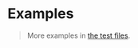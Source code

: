 # Examples

> More examples in [the test files](https://github.com/aureooms/js-fibonacci-heap/tree/main/test/src).
